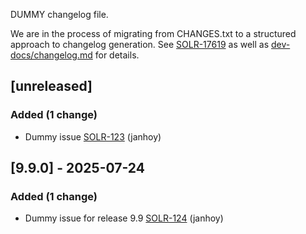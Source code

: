 <!-- @formatter:off -->
<!-- noinspection -->
<!-- Prevents auto format, for JetBrains IDE File > Settings > Editor > Code Style (Formatter Tab) > Turn formatter on/off with markers in code comments  -->

<!-- This file is automatically generate by logchange tool 🌳 🪓 => 🪵 -->
<!-- Visit https://github.com/logchange/logchange and leave a star 🌟 -->
<!-- !!! ⚠️ DO NOT MODIFY THIS FILE, YOUR CHANGES WILL BE LOST ⚠️ !!! -->


DUMMY changelog file.

We are in the process of migrating from CHANGES.txt to a structured approach to changelog generation. See [SOLR-17619](https://issues.apache.org/jira/browse/SOLR-17619) as well as [dev-docs/changelog.md](dev-docs/changelog.md) for details.

[unreleased]
------------

### Added (1 change)

- Dummy issue [SOLR-123](https://issues.apache.org/jira/browse/SOLR-123) (janhoy)

[9.9.0] - 2025-07-24
--------------------

### Added (1 change)

- Dummy issue for release 9.9 [SOLR-124](https://issues.apache.org/jira/browse/SOLR-124) (janhoy)
